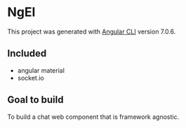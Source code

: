# NgEl

This project was generated with [Angular CLI](https://github.com/angular/angular-cli) version 7.0.6.

## Included

- angular material
- socket.io

## Goal to build

To build a chat web component that is framework agnostic.
